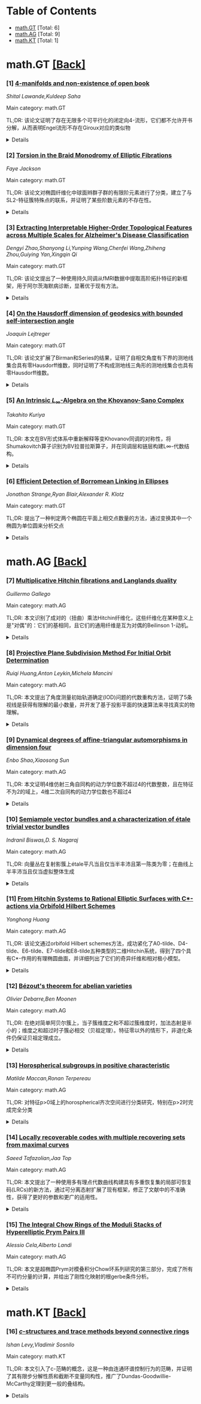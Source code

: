 <div id=toc></div>

# Table of Contents

- [math.GT](#math.GT) [Total: 6]
- [math.AG](#math.AG) [Total: 9]
- [math.KT](#math.KT) [Total: 1]


<div id='math.GT'></div>

# math.GT [[Back]](#toc)

### [1] [4-manifolds and non-existence of open book](https://arxiv.org/abs/2509.14299)
*Shital Lawande,Kuldeep Saha*

Main category: math.GT

TL;DR: 该论文证明了存在无限多个可平行化的闭定向4-流形，它们都不允许开书分解，从而表明Engel流形不存在Giroux对应的类似物


<details>
  <summary>Details</summary>
Motivation: 研究Engel流形是否具有类似于接触流形中Giroux对应的开书分解理论，探索Engel几何中的结构对应关系

Method: 基于Kastenholz最近的工作，构造无限多个可平行化的闭定向4-流形，证明它们都不允许开书分解

Result: 证明了存在无限多个这样的4-流形，从而表明不是每个Engel流形都具有Colin、Presas和Vogel意义上的支撑开书

Conclusion: Engel流形不存在Giroux对应的类似物，这意味着Engel几何中的结构理论比接触几何更加复杂

Abstract: Following a recent work of Kastenholz, we show existence of infinitely many
parallelizable closed oriented 4-manifolds, none of which admit an open book
decomposition. This implies there is no analogue of the Giroux correspondence
for Engel manifolds. In particular, not every Engel manifold has a supporting
open book, in the sense of Colin, Presas and Vogel.

</details>


### [2] [Torsion in the Braid Monodromy of Elliptic Fibrations](https://arxiv.org/abs/2509.14454)
*Faye Jackson*

Main category: math.GT

TL;DR: 该论文对椭圆纤维化中球面辫群子群的有限阶元素进行了分类，建立了与SL2-特征簇特殊点的联系，并证明了某些阶数元素的不存在性。


<details>
  <summary>Details</summary>
Motivation: 研究椭圆纤维化中纤维保持微分同胚的辫群子群，分类其有限阶元素，探索与特征簇和特殊椭圆曲线的联系。

Method: 通过将球面辫群子群的共轭类与SL2-特征簇上的特殊点建立对应关系，利用特殊椭圆曲线C/Z[ω]和C/Z[i]及其相关范数进行分析。

Result: 成功分类了子群中阶数为n=|Δ|的元素共轭类，并证明了该子群中不存在阶数为n-1和n-2的元素。

Conclusion: 建立了椭圆纤维化辫群子群有限阶元素与特征簇几何结构之间的深刻联系，揭示了与完整球面辫群的结构差异。

Abstract: Given an elliptic fibration $\pi : M \to S^2$ with singular locus $\Delta
\subseteq S^2$, let $\operatorname{Br}(\pi) < \operatorname{Mod}(S^2,\Delta)$
be the subgroup of the spherical braid group consisting of those braids that
lift to a fiber-preserving diffeomorphism of $M$. We classify the order $n =
|\Delta|$ elements of $\operatorname{Br}(\pi)$ up to conjugacy in
$\operatorname{Br}(\pi)$. To do so, we relate these conjugacy classes to
special points on the $\operatorname{SL}_2$-character variety for
$(S^2,\Delta)$ that correspond naturally to the exceptional elliptic curves
$\mathbb{C}/\mathbb{Z}[\omega]$ and $\mathbb{C}/\mathbb{Z}[i]$ with their
associated norms on $\mathbb{Z}[\omega]$ and $\mathbb{Z}[i]$. We also show that
there are no elements of order $n-1$ or $n-2$ in $\operatorname{Br}(\pi)$, as
there are in $\operatorname{Mod}(S^2,\Delta)$.

</details>


### [3] [Extracting Interpretable Higher-Order Topological Features across Multiple Scales for Alzheimer's Disease Classification](https://arxiv.org/abs/2509.14634)
*Dengyi Zhao,Shanyong Li,Yunping Wang,Chenfei Wang,Zhiheng Zhou,Guiying Yan,Xingqin Qi*

Main category: math.GT

TL;DR: 该论文提出了一种使用持久同调从fMRI数据中提取高阶拓扑特征的新框架，用于阿尔茨海默病诊断，显著优于现有方法。


<details>
  <summary>Details</summary>
Motivation: 当前方法主要关注低阶拓扑特征，忽略了连接组件、循环和腔等高阶特征的重要性，而这些特征对理解正常脑功能和AD病理机制至关重要。

Method: 使用持久同调从fMRI数据提取高阶拓扑特征，并引入四种量化方法来捕捉AD相关功能脑网络中微妙的多尺度几何变化。

Result: 实验结果表明该框架在AD分类中显著优于现有方法，发现AD患者中循环或腔的数量显著减少，提取的关键脑区与神经科学文献一致。

Conclusion: 该研究突显了高阶拓扑特征在早期AD检测中的潜力，显著推进了神经退行性疾病研究中脑拓扑分析领域的发展。

Abstract: Brain network topology, derived from functional magnetic resonance imaging
(fMRI), holds promise for improving Alzheimer's disease (AD) diagnosis. Current
methods primarily focus on lower-order topological features, often overlooking
the significance of higher-order features such as connected components, cycles,
and cavities. These higher-order features are critical for understanding normal
brain function and have been increasingly linked to the pathological mechanisms
of AD. However, their quantification for diagnosing AD is hindered by their
inherent nonlinearity and stochasticity in the brain. This paper introduces a
novel framework for diagnosing Alzheimer's disease that uses persistent
homology to extract higher-order topological features from fMRI data. It also
introduces four quantitative methods that capture subtle, multiscale geometric
variations in functional brain networks associated with AD. Our experimental
results demonstrate that this framework significantly outperforms existing
methods in AD classification. Extensive ablation studies and interpretability
analysis confirm the effectiveness of our framework. Our study also reveals
that the number of cycles or cavities significantly decrease in AD patients.
The extracted key brain regions derived from cycles and cavities align with
domain knowledge in neuroscience literature and provide direct and insightful
findings. This study highlights the potential of higher-order topological
features for early AD detection and significantly advances the field of brain
topology analysis in neurodegenerative disease research.

</details>


### [4] [On the Hausdorff dimension of geodesics with bounded self-intersection angle](https://arxiv.org/abs/2509.14825)
*Joaquín Lejtreger*

Main category: math.GT

TL;DR: 该论文扩展了Birman和Series的结果，证明了自相交角度有下界的测地线集合具有零Hausdorff维数，同时证明了不构成测地线三角形的测地线集合也具有零Hausdorff维数。


<details>
  <summary>Details</summary>
Motivation: 扩展Birman和Series在1985年的研究成果，进一步研究测地线集合的几何性质，特别是关于自相交角度和几何结构的Hausdorff维数特性。

Method: 采用几何分析和测地线理论的方法，通过数学证明来建立测地线集合的Hausdorff维数性质，扩展了前人的研究成果。

Result: 证明了两个重要结果：1）自相交角度有下界的测地线集合具有零Hausdorff维数；2）不构成测地线三角形的测地线集合也具有零Hausdorff维数。

Conclusion: 该研究深化了对测地线集合几何性质的理解，为相关几何理论提供了新的数学工具和结果，扩展了Birman和Series的经典工作。

Abstract: We expand a result of Birman and Series (1985) by proving that the set of
geodesics whose self-intersection angles are bounded from below has Hausdorff
dimension zero. In addition, we show that the set of geodesics that do not
bound a geodesic triangle also has Hausdorff dimension zero.

</details>


### [5] [An Intrinsic $L_{\infty}$-Algebra on the Khovanov-Sano Complex](https://arxiv.org/abs/2509.15018)
*Takahito Kuriya*

Main category: math.GT

TL;DR: 本文在BV形式体系中重新解释等变Khovanov同调的对称性，将Shumakovitch算子识别为BV拉普拉斯算子，并在同调层和链层构建L∞-代数结构。


<details>
  <summary>Details</summary>
Motivation: 重新解释Khovanov和Sano发现的等变Khovanov同调对称性，在Batalin-Vilkovisky形式体系下建立新的代数框架，探索结同调中Steenrod运算的起源。

Method: 使用BV形式化方法，将Shumakovitch算子识别为BV拉普拉斯算子，通过同调转移定理在Khovanov-Sano复形上构建内在L∞-代数结构。

Result: 证明了L∞-代数结构的非平凡性，构建了对偶L∞-结构，并在链层提升了该结构，其∞-拟同构类成为规范链不变量。

Conclusion: 为结同调提供了新的代数框架，可能解释Steenrod运算的起源，建立了统一的同调sl2对称性。

Abstract: This paper reinterprets the symmetries of equivariant Khovanov homology,
discovered by Khovanov and Sano, within the Batalin-Vilkovisky (BV) formalism.
We identify the Shumakovitch operator $\hat{\nu}$ as a BV Laplacian whose
nilpotency, a consequence of the algebra's defining relations, induces an
$L_{\infty}$-algebra on homology. We prove this structure is non-trivial
through explicit computations of higher brackets. Furthermore, we construct a
dual $L_{\infty}$-structure, suggesting a unifying homotopy $\mathfrak{sl}_2$
symmetry. The main result of this paper is to lift this structure from homology
to the chain level. Applying the Homotopy Transfer Theorem, we construct an
intrinsic $L_{\infty}$-algebra on the Khovanov-Sano complex, whose
$\infty$-quasi-isomorphism class is a canonical link invariant. This provides a
new algebraic framework in which we conjecture the origin of Steenrod
operations in knot homology.

</details>


### [6] [Efficient Detection of Borromean Linking in Ellipses](https://arxiv.org/abs/2509.15104)
*Jonathan Strange,Ryan Blair,Alexander R. Klotz*

Main category: math.GT

TL;DR: 提出了一种判定两个椭圆在平面上相交点数量的方法，通过变换其中一个椭圆为单位圆来分析交点


<details>
  <summary>Details</summary>
Motivation: 需要一种高效的方法来判定椭圆之间的相交情况，以分析多个椭圆之间的链接关系，如Hopf链接或Borromean链接

Method: 采用变换技术，将其中一个椭圆转换为单位圆，然后分析变换后的第二个椭圆与单位圆的交点

Result: 该方法能够高效地确定两个椭圆在平面上的相交点数量

Conclusion: 这种基于变换的方法为分析多椭圆链接问题提供了一种高效的解决方案，可用于Hopf链接和Borromean链接的判定

Abstract: We describe a method by which the number of intersections one ellipse makes
inside the plane of another can be determined. The method is based on applying
a transformation that reverts one ellipse to the unit circle, and examining the
intersection points of the transformed second ellipse with the unit circle.
This may be used to efficiently determine Hopf linking between two ellipses, or
Borromean linking between three ellipses.

</details>


<div id='math.AG'></div>

# math.AG [[Back]](#toc)

### [7] [Multiplicative Hitchin fibrations and Langlands duality](https://arxiv.org/abs/2509.14364)
*Guillermo Gallego*

Main category: math.AG

TL;DR: 本文识别了成对的（扭曲）乘法Hitchin纤维化，这些纤维化在某种意义上是"对偶"的：它们的基相同，且它们的通用纤维是互为对偶的Beilinson 1-动机。


<details>
  <summary>Details</summary>
Motivation: 研究乘法Hitchin纤维化的对偶性，验证Elliott和Pestun猜想，探索Langlands对偶群和图表自同构在几何表示论中的作用。

Method: 通过分析三种不同类型的配对：(1)非扭曲乘法Hitchin纤维化与Langlands对偶群的对应关系；(2)扭曲纤维化与不变群的对偶关系；(3)特殊自同构情况下的配对。

Result: 成功识别了三类对偶配对，证明了这些配对中基的同一性和通用纤维的对偶性，结果与Elliott和Pestun猜想一致。

Conclusion: 乘法Hitchin纤维化存在系统的对偶结构，这种对偶性通过Langlands对偶和图表自同构实现，为几何Langlands纲领提供了新的证据和支持。

Abstract: We identify pairs of (twisted) multiplicative Hitchin fibrations which are
"dual" in the sense that their bases are identified and their generic fibres
are dual Beilinson $1$-motives. More precisely, we match the following: (1) an
untwisted multiplicative Hitchin fibration associated with a simply-laced
semisimple group $G$ with an untwisted multiplicative Hitchin fibration
associated with the Langlands dual group $G^\vee$; (2) a twisted multiplicative
Hitchin fibration associated with a simply-laced and simply-connected
semisimple group $G$, without factors of type $\mathsf{A}_{2\ell}$, and a
diagram automorphism $\theta \in \mathrm{Aut}(G)$ with an untwisted
multiplicative Hitchin fibration associated with the Langlands dual group
$H^\vee$ of the invariant group $H=G^\theta$; (3) two twisted multiplicative
Hitchin fibrations associated with $G=\mathrm{SL}_{2\ell +1}$ and two special
automophisms of order $2$ and $4$, respectively. These results are consistent
with a conjecture of Elliott and Pestun (arXiv:1812.05516).

</details>


### [8] [Projective Plane Subdivision Method For Initial Orbit Determination](https://arxiv.org/abs/2509.14397)
*Ruiqi Huang,Anton Leykin,Michela Mancini*

Main category: math.AG

TL;DR: 本文提出了角度测量初始轨道确定(IOD)问题的代数重构方法，证明了5条视线是获得有限解的最小数量，并开发了基于投影平面的快速算法来寻找真实的物理解。


<details>
  <summary>Details</summary>
Motivation: 解决无先验信息的空间物体初始轨道确定问题，特别是角度测量IOD的几何公式化问题，需要找到满足给定视线条件的圆锥曲线。

Method: 将问题代数重构，确认5条视线是最小需求，构建基于实投影平面的细分方法来搜索轨道平面的法线方向。

Result: 证明了在非特殊情况下复数解的数量为66个，开发的算法能够快速发现少数真实且有物理意义的解。

Conclusion: 该方法为角度测量IOD问题提供了有效的代数解决方案，通过投影平面搜索显著提高了计算效率。

Abstract: Initial Orbit Determination (IOD) is the classical problem of estimating the
orbit of a body in space without any presumed information about the orbit. The
geometric formulation of the ''angles-only'' IOD in three-dimensional space:
find a conic curve with a given focal point meeting the given lines of sight
(LOS). We provide an algebraic reformulation of this problem and confirm that
five is the minimal number of lines necessary to have a finite number of
solutions in a non-special case, and the number of complex solutions is 66. We
construct a subdivision method to search for the normal direction to the
orbital plane as a point on the real projective plane. The resulting algorithm
is fast as it discovers only a handful of the solutions that are real and
physically meaningful.

</details>


### [9] [Dynamical degrees of affine-triangular automorphisms in dimension four](https://arxiv.org/abs/2509.14584)
*Enbo Shao,Xiaosong Sun*

Main category: math.AG

TL;DR: 本文证明4维仿射三角自同构的动力学位数不超过4的代数整数，且在特征不为2的域上，4维二次自同构的动力学位数也不超过4


<details>
  <summary>Details</summary>
Motivation: 研究仿射空间中自同构映射的动力学位数的代数性质，特别是验证DF21猜想在特定维度下的成立情况

Method: 分析仿射三角自同构和二次自同构在4维空间中的动力学位数性质，并扩展到更高维度的探索

Result: 证明了4维仿射三角自同构的动力学位数是不超过4次的代数整数；当域特征不为2时，4维二次自同构的动力学位数也具有同样性质

Conclusion: 这些结果部分证实了DF21猜想，为理解高维自同构映射的动力学性质提供了重要进展

Abstract: In this paper, let k be the affine n-space over an arbitrary field k. We show
that dynamical degrees of affine-triangular automorphisms in dimension 4 are
algebraic integers of degree not larger than 4. As a consequence, if char(k) is
not equal to 2, then dynamical degrees of quadratic automorphisms in dimension
4 are algebraic integers of degree not larger than 4. We also explore some
results in higher dimensions. These results partially give the affirmative
answer to the Conjecture in DF21

</details>


### [10] [Semiample vector bundles and a characterization of étale trivial vector bundles](https://arxiv.org/abs/2509.14606)
*Indranil Biswas,D. S. Nagaraj*

Main category: math.AG

TL;DR: 向量丛在复射影簇上étale平凡当且仅当半丰沛且第一陈类为零；在曲线上半丰沛当且仅当虚拟整体生成


<details>
  <summary>Details</summary>
Motivation: 研究向量丛的étale平凡性与半丰沛性之间的等价关系，特别是在复射影簇和曲线上的特征

Method: 使用代数几何和复几何的方法，分析向量丛的陈类性质和生成性质

Result: 证明了在光滑复射影簇上，向量丛étale平凡等价于半丰沛且第一陈类为零；在曲线上，半丰沛等价于虚拟整体生成

Conclusion: 该研究建立了向量丛étale平凡性与半丰沛性之间的深刻联系，为理解向量丛的几何性质提供了重要工具

Abstract: We prove that a vector bundle $E$ over a smooth complex projective variety
$M$ is \'etale trivial if and only if $E$ is semiample and $c_1(E) \in H^2(M,
{\mathbb Q})$ vanishes. Also, a vector bundle $E$ over a smooth complex
projective curve is semiample if and only if it is virtually globally
generated.

</details>


### [11] [From Hitchin Systems to Rational Elliptic Surfaces with C*-actions via Orbifold Hilbert Schemes](https://arxiv.org/abs/2509.14812)
*Yonghong Huang*

Main category: math.AG

TL;DR: 该论文通过orbifold Hilbert schemes方法，成功紧化了A0-tilde、D4-tilde、E6-tilde、E7-tilde和E8-tilde五种类型的二维Hitchin系统，得到了四个具有C*-作用的有理椭圆曲面，并详细列出了它们的奇异纤维和相对极小模型。


<details>
  <summary>Details</summary>
Motivation: 研究二维Hitchin系统的紧化问题，特别是对于A0-tilde、D4-tilde、E6-tilde、E7-tilde和E8-tilde这些特定类型的系统，旨在通过orbifold Hilbert schemes方法实现紧化并理解其几何结构。

Method: 使用orbifold Hilbert schemes方法，证明了在适当条件下orbifold曲面的Hilbert schemes是连通的平滑射影概形，并利用Hilbert-Chow态射构造粗模空间的最小解消。

Result: 成功紧化了五种类型的二维Hitchin系统，得到了四个有理椭圆曲面，这些曲面具有C*-作用，并详细描述了它们的奇异纤维类型和相对极小模型。

Conclusion: orbifold Hilbert schemes是紧化二维Hitchin系统的有效工具，该方法不仅实现了紧化，还揭示了所得有理椭圆曲面的精细几何结构，为相关领域的研究提供了新的视角和工具。

Abstract: Using orbifold Hilbert schemes, we compactify all two-dimensional Hitchin
systems corresponding to types A0-tilde, D4-tilde, E6-tilde, E7-tilde, and
E8-tilde, thereby obtaining four rational elliptic surfaces with C*-actions.
Their singular fibers and relative minimal models are listed in the main table.
To this end, we prove that Hilbert schemes of orbifold surfaces are connected
smooth projective schemes under suitable conditions, and we use the
Hilbert-Chow morphism to construct the minimal resolutions of the coarse moduli
spaces.

</details>


### [12] [Bézout's theorem for abelian varieties](https://arxiv.org/abs/2509.14940)
*Olivier Debarre,Ben Moonen*

Main category: math.AG

TL;DR: 在绝对简单阿贝尔簇上，当子簇维度之和不超过簇维度时，加法态射是半小的；维度之和超过时子簇必相交（贝祖定理）。特征零以外的情形下，非退化条件仍保证贝祖定理成立。


<details>
  <summary>Details</summary>
Motivation: 推广贝祖定理到特征零以外的域，研究绝对简单阿贝尔簇上子簇的相交性质，建立半小性结果与卷积保持perverse性的联系。

Method: 利用perverse层理论，通过Krämer和Weissauer的结果证明：对于支撑在X和Y上的perverse层K和L，其卷积积K*L仍是perverse的，从而推导加法态射的半小性。

Result: 证明了当dim(X)+dim(Y)≤g时加法态射X×Y→X+Y是半小的；当dim(X)+dim(Y)≥g时X和Y必相交；在非绝对简单情形下，非退化条件仍保证贝祖定理成立。

Conclusion: 成功将贝祖定理和相关半小性结果推广到任意特征域，建立了perverse层卷积性质与几何相交理论之间的深刻联系，扩展了阿贝尔簇上相交理论的应用范围。

Abstract: Let $X$, $Y$ be closed irreducible subvarieties of an absolutely simple
abelian variety of dimension $g$ over a field. If $\dim(X) + \dim(Y) \le g$, we
prove that the addition morphism $X \times Y \to X + Y$ is semismall. As a
consequence, we deduce that if $\dim(X) + \dim(Y) \ge g$, the subvarieties $X$
and $Y$ must meet (B\'ezout's theorem). If we drop the assumption that the
abelian variety is absolutely simple, we prove that B\'ezout's theorem still
holds if $X$ satisfies a nondegeneracy condition. These results were previously
known only in characteristic zero. Our proof of the semismallness statement is
based on the theory of perverse sheaves: using results of Kr\"amer and
Weissauer, we prove that for perverse sheaves $K$ supported on $X$, and $L$
supported on $Y$, the convolution product $K * L$ is again perverse.

</details>


### [13] [Horospherical subgroups in positive characteristic](https://arxiv.org/abs/2509.15003)
*Matilde Maccan,Ronan Terpereau*

Main category: math.AG

TL;DR: 对特征p>0域上的horospherical齐次空间进行分类研究，特别在p>2时完成完全分类


<details>
  <summary>Details</summary>
Motivation: 研究一类包含旗簇和代数环面的球面齐次空间，在正特征域上的分类问题

Method: 系统研究horospherical齐次空间的代数几何性质，利用特征p>2的特殊性质进行分类

Result: 建立了p>2情况下horospherical齐次空间的完全分类

Conclusion: 在特征p>2的域上成功完成了horospherical齐次空间的完整分类，为这类重要代数几何对象的研究提供了基础

Abstract: We investigate horospherical homogeneous spaces--a class of spherical
homogeneous spaces encompassing both flag varieties and algebraic tori--over
fields of characteristic p>0, and establish their complete classification for
p>2.

</details>


### [14] [Locally recoverable codes with multiple recovering sets from maximal curves](https://arxiv.org/abs/2509.15163)
*Saeed Tafazolian,Jaa Top*

Main category: math.AG

TL;DR: 本文提出了一种使用多有理点代数曲线构建具有多重恢复集的局部可恢复码(LRCs)的新方法，通过可分离态射扩展了现有框架，修正了文献中的不准确性，获得了更好的参数和更广的适用性。


<details>
  <summary>Details</summary>
Motivation: 现有的局部可恢复码构造方法存在局限性，文献中存在不准确性，需要扩展曲线类别以获得更好的参数和更广泛的适用性。

Method: 利用光滑射影曲线间的可分离态射，扩展先前考虑的曲线类别，通过代数曲线与多有理点构建具有多重恢复集的LRCs。

Result: 成功构建了具有大可用性的LRCs，显著推广和增强了现有框架，获得了更好的参数性能。

Conclusion: 该方法有效修正了现有文献中的不准确性，将结果扩展到更广泛的曲线类别，为局部可恢复码的构造提供了更优的解决方案。

Abstract: In this paper, we present a construction of locally recoverable codes (LRCs)
with multiple recovery sets using algebraic curves with many rational points.
By leveraging separable morphisms between smooth projective curves and
expanding the class of curves previously considered, we significantly
generalize and enhance the framework. Our approach corrects certain
inaccuracies in the existing literature while extending results to a broader
range of curves, thereby achieving better parameters and wider applicability.
In addition, the constructions presented here result in LRCs with large
availability.

</details>


### [15] [The Integral Chow Rings of the Moduli Stacks of Hyperelliptic Prym Pairs III](https://arxiv.org/abs/2509.15186)
*Alessio Cela,Alberto Landi*

Main category: math.AG

TL;DR: 本文是超椭圆Prym对模叠积分Chow环系列研究的第三部分，完成了所有不可约分量的计算，并给出了刚性化映射的根gerbe条件分析。


<details>
  <summary>Details</summary>
Motivation: 完成超椭圆Prym对模叠所有不可约分量的积分Chow环计算，为代数几何中模空间的研究提供完整的理论结果。

Method: 使用商叠描述方法，分析刚性化映射的根gerbe性质，通过群同态诱导的gerbe理论计算Chow环。

Result: 计算了所有g为偶数时RH_g^n分量的积分Chow环，给出了所有RH_g~分量的商叠描述，确定了刚性化映射为根gerbe的条件，并计算了几乎所有情况下的RH_g~^n的Chow环。

Conclusion: 完成了超椭圆Prym对模叠积分Chow环的完整计算，为相关模空间研究提供了重要理论基础，附录中讨论的群同态诱导gerbe理论具有独立意义。

Abstract: This paper is the third and final part of a series devoted to the description
of the integral Chow rings of the moduli stacks of hyperelliptic Prym pairs.
For a fixed genus $g$, there are two natural stacks, $\mathcal{RH}_g$ and
$\widetilde{\mathcal{RH}}_g$, parametrizing hyperelliptic Prym pairs, with the
former being the $\mu_2$-rigidification of the latter. Both decompose as the
disjoint union of $\lfloor (g+1)/2 \rfloor$ components, denoted
$\mathcal{RH}_g^n$ and $\widetilde{\mathcal{RH}}_g^n$ for $n = 1, \ldots,
\lfloor (g+1)/2 \rfloor$. In this paper we present quotient stack descriptions
of the components $\mathcal{RH}_g^n$ for even $g$ and compute their integral
Chow rings, thereby completing the computation for all irreducible components
of $\mathcal{RH}_g$. In addition, we give quotient stack presentations for all
irreducible components of $\widetilde{\mathcal{RH}}_g$ and determine when the
rigidification map $\widetilde{\mathcal{RH}}_g^n \to \mathcal{RH}_g^n$ is a
root gerbe. We then use this to compute the Chow rings of
$\widetilde{\mathcal{RH}}_g^n$ for all $g$ and $n$, with the sole exception of
the case where $g$ is odd and $n=(g+1)/2$.
  Finally, in the appendix, we discuss $G$-gerbes induced by an homomorphism of
abelian groups $H \to G$ and an $H$-gerbe.

</details>


<div id='math.KT'></div>

# math.KT [[Back]](#toc)

### [16] [$c$-structures and trace methods beyond connective rings](https://arxiv.org/abs/2509.14774)
*Ishan Levy,Vladimir Sosnilo*

Main category: math.KT

TL;DR: 本文引入了c-范畴的概念，这是一种由连通环谱控制行为的范畴，并证明了其有限步分解性质和截断不变量同构性，推广了Dundas-Goodwillie-McCarthy定理到更一般的叠结构。


<details>
  <summary>Details</summary>
Motivation: 为了研究截断不变量（如循环迹映射的纤维）在更一般的代数几何对象（如叠）上的行为，需要发展新的范畴论工具来处理这些结构的分解和同构性质。

Method: 引入c-范畴概念，证明其可通过连通环谱的紧模范畴进行有限步分解；定义幂零扩张并证明其保持截断不变量的同构性；将完美复形范畴构造为c-范畴。

Result: 建立了c-范畴的理论框架，证明了幂零扩张诱导截断不变量的同构，并将Dundas-Goodwillie-McCarthy定理推广到叠的完美复形范畴。

Conclusion: c-范畴提供了研究代数几何中截断不变量的有力工具，成功推广了经典定理到更一般的几何对象，为后续研究奠定了基础。

Abstract: We introduce the notion of a $c$-category, which is a kind of category whose
behaviour is controlled by connective ring spectra. More precisely, any
$c$-category admits a finite step resolution by categories of compact modules
over connective ring spectra. We introduce nilpotent extensions of
$c$-categories, and show that they induce isomorphisms on truncating
invariants, such as the fiber of the cyclotomic trace map. We show that for
many stacks, the category of perfect complexes is naturally a $c$-category and
deduce a generalization of the Dundas--Goodwillie--McCarthy theorem to such
stacks.

</details>
